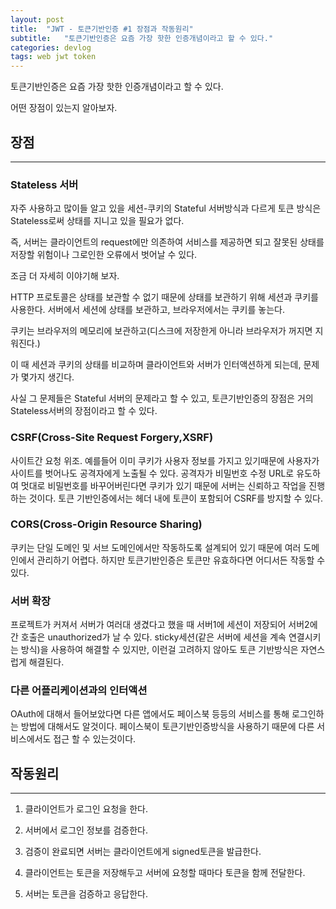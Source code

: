 ```yaml
---
layout: post
title:  "JWT - 토큰기반인증 #1 장점과 작동원리"
subtitle:   "토큰기반인증은 요즘 가장 핫한 인증개념이라고 할 수 있다."
categories: devlog
tags: web jwt token
---
```


토큰기반인증은 요즘 가장 핫한 인증개념이라고 할 수 있다.

어떤 장점이 있는지 알아보자.

## 장점
---

### Stateless 서버

자주 사용하고 많이들 알고 있을 세션-쿠키의 Stateful 서버방식과 다르게 토큰 방식은 Stateless로써 상태를 지니고 있을 필요가 없다.

즉, 서버는 클라이언트의 request에만 의존하여 서비스를 제공하면 되고 잘못된 상태를 저장할 위험이나 그로인한 오류에서 벗어날 수 있다.

조금 더 자세히 이야기해 보자.

HTTP 프로토콜은 상태를 보관할 수 없기 때문에 상태를 보관하기 위해 세션과 쿠키를 사용한다. 서버에서 세션에 상태를 보관하고, 브라우저에서는 쿠키를 놓는다.

쿠키는 브라우저의 메모리에 보관하고(디스크에 저장한게 아니라 브라우저가 꺼지면 지워진다.)

이 때 세션과 쿠키의 상태를 비교하며 클라이언트와 서버가 인터액션하게 되는데, 문제가 몇가지 생긴다.

사실 그 문제들은 Stateful 서버의 문제라고 할 수 있고, 토큰기반인증의 장점은 거의 Stateless서버의 장점이라고 할 수 있다.

### CSRF(Cross-Site Request Forgery,XSRF)

사이트간 요청 위조. 예를들어 이미 쿠키가 사용자 정보를 가지고 있기때문에 사용자가 사이트를 벗어나도 공격자에게 노출될 수 있다. 공격자가 비밀번호 수정 URL로 유도하여 멋대로 비밀번호를 바꾸어버린다면 쿠키가 있기 때문에 서버는 신뢰하고 작업을 진행하는 것이다.
토큰 기반인증에서는 헤더 내에 토큰이 포함되어 CSRF를 방지할 수 있다.

### CORS(Cross-Origin Resource Sharing)

쿠키는 단일 도메인 및 서브 도메인에서만 작동하도록 설계되어 있기 때문에 여러 도메인에서 관리하기 어렵다. 하지만 토큰기반인증은 토큰만 유효하다면 어디서든 작동할 수 있다.

### 서버 확장

프로젝트가 커져서 서버가 여러대 생겼다고 했을 때 서버1에 세션이 저장되어 서버2에 간 호출은 unauthorized가 날 수 있다. sticky세션(같은 서버에 세션을 계속 연결시키는 방식)을 사용하여 해결할 수 있지만, 이런걸 고려하지 않아도 토큰 기반방식은 자연스럽게 해결된다.

### 다른 어플리케이션과의 인터액션

OAuth에 대해서 들어보았다면 다른 앱에서도 페이스북 등등의 서비스를 통해 로그인하는 방법에 대해서도 알것이다. 페이스북이 토큰기반인증방식을 사용하기 때문에 다른 서비스에서도 접근 할 수 있는것이다.

## 작동원리
---

1. 클라이언트가 로그인 요청을 한다.

2. 서버에서 로그인 정보를 검증한다.

3. 검증이 완료되면 서버는 클라이언트에게 signed토큰을 발급한다.

4. 클라이언트는 토큰을 저장해두고 서버에 요청할 때마다 토큰을 함께 전달한다.

5. 서버는 토큰을 검증하고 응답한다.
